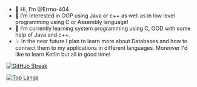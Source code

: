 - 👋 Hi, I’m @Errno-404
- 👀 I’m interested in OOP using Java or c++ as well as in low level programming using C or Assembly language!
- 🌱 I’m currently learning system programming using C, OOD with some help of Java and c++.
- ✨ In the near future I plan to learn more about Databases and how to connect them to my applications in different languages. Moreover I'd like to learn Kotlin but all in good time!

[![GitHub Streak](http://github-readme-streak-stats.herokuapp.com?user=Errno-404&theme=blood-dark&border_radius=5)](https://git.io/streak-stats)

[![Top Langs](https://github-readme-stats.vercel.app/api/top-langs/?username=Errno-404&langs_count=5&layout=compact)](https://github.com/anuraghazra/github-readme-stats)
